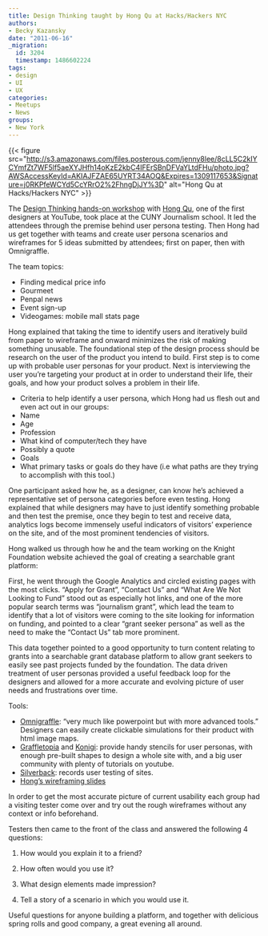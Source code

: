 ```yaml
---
title: Design Thinking taught by Hong Qu at Hacks/Hackers NYC
authors:
- Becky Kazansky
date: "2011-06-16"
_migration:
  id: 3204
  timestamp: 1486602224
tags:
- design
- UI
- UX
categories:
- Meetups
- News
groups:
- New York
---
```


{{< figure src="http://s3.amazonaws.com/files.posterous.com/jenny8lee/8cLL5C2kIYCYmfZt7WF5lf5aeXYJHfh14oKzE2kbC4IFErSBnDFVaYLtdFHu/photo.jpg?AWSAccessKeyId=AKIAJFZAE65UYRT34AOQ&Expires=1309117653&Signature=j0RKPfeWCYd5CcYRrO2%2FhngDjJY%3D" alt="Hong Qu at Hacks/Hackers NYC" >}}

The [Design Thinking hands-on workshop][1] with [Hong Qu][2], one of the first designers at YouTube, took place at the CUNY Journalism school. It led the attendees through the premise behind user persona testing. Then Hong had us get together with teams and create user persona scenarios and wireframes for 5 ideas submitted by attendees; first on paper, then with Omnigraffle.

The team topics:

  * Finding medical price info
  * Gourmeet
  * Penpal news
  * Event sign-up
  * Videogames: mobile mall stats page

Hong explained that taking the time to identify users and iteratively build from paper to wireframe and onward minimizes the risk of making something unusable. The foundational step of the design process should be research on the user of the product you intend to build. First step is to come up with probable user personas for your product. Next is interviewing the user you&#8217;re targeting your product at in order to understand their life, their goals, and how your product solves a problem in their life.

  * Criteria to help identify a user persona, which Hong had us flesh out and even act out in our groups:
  * Name
  * Age
  * Profession
  * What kind of computer/tech they have
  * Possibly a quote
  * Goals
  * What primary tasks or goals do they have (i.e what paths are they trying to accomplish with this tool.)

One participant asked how he, as a designer, can know he&#8217;s achieved a representative set of persona categories before even testing. Hong explained that while designers may have to just identify something probable and then test the premise, once they begin to test and receive data, analytics logs become immensely useful indicators of visitors&#8217; experience on the site, and of the most prominent tendencies of visitors.

Hong walked us through how he and the team working on the Knight Foundation website achieved the goal of creating a searchable grant platform:

First, he went through the Google Analytics and circled existing pages with the most clicks. &#8220;Apply for Grant&#8221;, &#8220;Contact Us&#8221; and &#8220;What Are We Not Looking to Fund&#8221; stood out as especially hot links, and one of the more popular search terms was &#8220;journalism grant&#8221;, which lead the team to identify that a lot of visitors were coming to the site looking for information on funding, and pointed to a clear &#8220;grant seeker persona&#8221; as well as the need to make the &#8220;Contact Us&#8221; tab more prominent.

This data together pointed to a good opportunity to turn content relating to grants into a searchable grant database platform to allow grant seekers to easily see past projects funded by the foundation. The data driven treatment of user personas provided a useful feedback loop for the designers and allowed for a more accurate and evolving picture of user needs and frustrations over time.

Tools:

  * [Omnigraffle][3]: &#8220;very much like powerpoint but with more advanced tools.&#8221; Designers can easily create clickable simulations for their product with html image maps.
  * [Graffletopia][4] and [Konigi][5]: provide handy stencils for user personas, with enough pre-built shapes to design a whole site with, and a big user community with plenty of tutorials on youtube.
  * [Silverback][6]: records user testing of sites.
  * [Hong&#8217;s wireframing slides][7]

In order to get the most accurate picture of current usability each group had a visiting tester come over and try out the rough wireframes without any context or info beforehand.

Testers then came to the front of the class and answered the following 4 questions:

1. How would you explain it to a friend?

2. How often would you use it?

3. What design elements made impression?

4. Tell a story of a scenario in which you would use it.

Useful questions for anyone building a platform, and together with delicious spring rolls and good company, a great evening all around.

 [1]: http://meetupnyc.hackshackers.com/events/21331671/
 [2]: http://www.linkedin.com/in/hongqu
 [3]: http://www.omnigroup.com/products/omnigraffle/
 [4]: http://graffletopia.com/
 [5]: http://konigi.com/tools/omnigraffle-wireframe-stencils
 [6]: http://silverbackapp.com/
 [7]: http://bit.ly/wireframing-intro